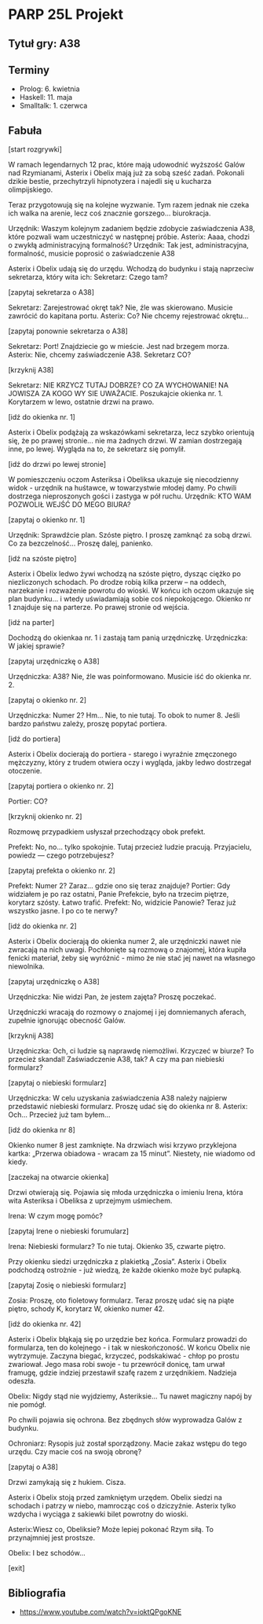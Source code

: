 # PARP 25L Projekt

## Tytuł gry: A38

## Terminy

- Prolog: 6. kwietnia
- Haskell: 11. maja
- Smalltalk: 1. czerwca

## Fabuła

[start rozgrywki]

W ramach legendarnych 12 prac, które mają udowodnić wyższość Galów nad Rzymianami, Asterix i Obelix mają już za sobą sześć zadań.
Pokonali dzikie bestie, przechytrzyli hipnotyzera i najedli się u kucharza olimpijskiego.

Teraz przygotowują się na kolejne wyzwanie. Tym razem jednak nie czeka ich walka na arenie, lecz coś znacznie gorszego... biurokracja.

Urzędnik: Waszym kolejnym zadaniem będzie zdobycie zaświadczenia A38, które pozwali wam uczestniczyć w następnej próbie.
Asterix: Aaaa, chodzi o zwykłą administracyjną formalność?
Urzędnik: Tak jest, administracyjna, formalność, musicie poprosić o zaświadczenie A38

Asterix i Obelix udają się do urzędu. Wchodzą do budynku i stają naprzeciw sekretarza, który wita ich:
Sekretarz: Czego tam?

[zapytaj sekretarza o A38]

Sekretarz: Zarejestrować okręt tak? Nie, źle was skierowano. Musicie zawrócić do kapitana portu.
Asterix: Co? Nie chcemy rejestrować okrętu...

[zapytaj ponownie sekretarza o A38]

Sekretarz: Port! Znajdziecie go w mieście. Jest nad brzegem morza.
Asterix: Nie, chcemy zaświadczenie A38.
Sekretarz CO?

[krzyknij A38]

Sekretarz: NIE KRZYCZ TUTAJ DOBRZE? CO ZA WYCHOWANIE! NA JOWISZA ZA KOGO WY SIE UWAŻACIE. Poszukajcie okienka nr. 1. Korytarzem w lewo, ostatnie drzwi na prawo.

[idź do okienka nr. 1]

Asterix i Obelix podążają za wskazówkami sekretarza, lecz szybko orientują się, że po prawej stronie... nie ma żadnych drzwi. W zamian dostrzegają inne, po lewej. Wygląda na to, że sekretarz się pomylił.

[idź do drzwi po lewej stronie]

W pomieszczeniu oczom Asteriksa i Obeliksa ukazuje się niecodzienny widok - urzędnik na huśtawce, w towarzystwie młodej damy. Po chwili dostrzega nieproszonych gości i zastyga w pół ruchu.
Urzędnik: KTO WAM POZWOLIŁ WEJŚĆ DO MEGO BIURA?

[zapytaj o okienko nr. 1]

Urzędnik: Sprawdźcie plan. Szóste piętro. I proszę zamknąć za sobą drzwi. Co za bezczelność...
Proszę dalej, panienko.

[idź na szóste piętro]

Asterix i Obelix ledwo żywi wchodzą na szóste piętro, dysząc ciężko po niezliczonych schodach. Po drodze robią kilka przerw – na oddech, narzekanie i rozważenie powrotu do wioski.
W końcu ich oczom ukazuje się plan budynku... i wtedy uświadamiają sobie coś niepokojącego.
Okienko nr 1 znajduje się na parterze. Po prawej stronie od wejścia.

[idź na parter]

Dochodzą do okienkaa nr. 1 i zastają tam panią urzędniczkę.
Urzędniczka: W jakiej sprawie?

[zapytaj urzędniczkę o A38]

Urzędniczka: A38? Nie, źle was poinformowano. Musicie iść do okienka nr. 2.

[zapytaj o okienko nr. 2]

Urzędniczka: Numer 2? Hm... Nie, to nie tutaj. To obok to numer 8. Jeśli bardzo państwu zależy, proszę popytać portiera.

[idź do portiera]

Asterix i Obelix docierają do portiera - starego i wyraźnie zmęczonego mężczyzny, który z trudem otwiera oczy i wygląda, jakby ledwo dostrzegał otoczenie.

[zapytaj portiera o okienko nr. 2]

Portier: CO?

[krzyknij okienko nr. 2]

Rozmowę przypadkiem usłyszał przechodzący obok prefekt.

Prefekt: No, no... tylko spokojnie. Tutaj przecież ludzie pracują. Przyjacielu, powiedz — czego potrzebujesz?

[zapytaj prefekta o okienko nr. 2]

Prefekt: Numer 2? Zaraz... gdzie ono się teraz znajduje?
Portier: Gdy widziałem je po raz ostatni, Panie Prefekcie, było na trzecim piętrze, korytarz szósty. Łatwo trafić.
Prefekt: No, widzicie Panowie? Teraz już wszystko jasne. I po co te nerwy?

[idź do okienka nr. 2]

Asterix i Obelix docierają do okienka numer 2, ale urzędniczki nawet nie zwracają na nich uwagi. Pochłonięte są rozmową o znajomej, która kupiła fenicki materiał, żeby się wyróżnić - mimo że nie stać jej nawet na własnego niewolnika.

[zapytaj urzędniczkę o A38]

Urzędniczka: Nie widzi Pan, że jestem zajęta? Proszę poczekać.

Urzędniczki wracają do rozmowy o znajomej i jej domniemanych aferach, zupełnie ignorując obecność Galów.

[krzyknij A38]

Urzędniczka: Och, ci ludzie są naprawdę niemożliwi. Krzyczeć w biurze? To przecież skandal!
Zaświadczenie A38, tak? A czy ma pan niebieski formularz?

[zapytaj o niebieski formularz]

Urzędniczka: W celu uzyskania zaświadczenia A38 należy najpierw przedstawić niebieski formularz. Proszę udać się do okienka nr 8.
Asterix: Och... Przecież już tam byłem...

[idź do okienka nr 8]

Okienko numer 8 jest zamknięte. Na drzwiach wisi krzywo przyklejona kartka: „Przerwa obiadowa - wracam za 15 minut”. Niestety, nie wiadomo od kiedy.

[zaczekaj na otwarcie okienka]

Drzwi otwierają się. Pojawia się młoda urzędniczka o imieniu Irena, która wita Asteriksa i Obeliksa z uprzejmym uśmiechem.

Irena: W czym mogę pomóc?

[zapytaj Irene o niebieski forumularz]

Irena: Niebieski formularz? To nie tutaj. Okienko 35, czwarte piętro.

Przy okienku siedzi urzędniczka z plakietką „Zosia”. Asterix i Obelix podchodzą ostrożnie - już wiedzą, że każde okienko może być pułapką.

[zapytaj Zosię o niebieski formularz]

Zosia: Proszę, oto fioletowy formularz. Teraz proszę udać się na piąte piętro, schody K, korytarz W, okienko numer 42.

[idź do okienka nr. 42]

Asterix i Obelix błąkają się po urzędzie bez końca. Formularz prowadzi do formularza, ten do kolejnego - i tak w nieskończoność.
W końcu Obelix nie wytrzymuje. Zaczyna biegać, krzyczeć, podskakiwać - chłop po prostu zwariował. Jego masa robi swoje - tu przewrócił donicę, tam urwał framugę, gdzie indziej przestawił szafę razem z urzędnikiem. Nadzieja odeszła.

Obelix: Nigdy stąd nie wyjdziemy, Asteriksie... Tu nawet magiczny napój by nie pomógł.

Po chwili pojawia się ochrona. Bez zbędnych słów wyprowadza Galów z budynku.

Ochroniarz: Rysopis już został sporządzony. Macie zakaz wstępu do tego urzędu. Czy macie coś na swoją obronę?

[zapytaj o A38]

Drzwi zamykają się z hukiem. Cisza.

Asterix i Obelix stoją przed zamkniętym urzędem. Obelix siedzi na schodach i patrzy w niebo, mamrocząc coś o dziczyźnie. Asterix tylko wzdycha i wyciąga z sakiewki bilet powrotny do wioski.

Asterix:Wiesz co, Obeliksie? Może lepiej pokonać Rzym siłą. To przynajmniej jest prostsze.

Obelix: I bez schodów...

[exit]

## Bibliografia

- https://www.youtube.com/watch?v=ioktQPgoKNE
